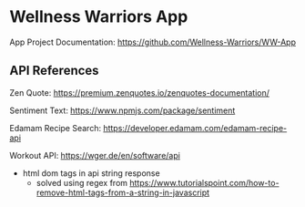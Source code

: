 # Wellness Warriors App

<!-- Why do you have two different frontend repos, and the one you seemed to work in doesn't have any useful documentation? This is what potential employers are most likely to look at, is your READMEs. Make them good. -->
App Project Documentation: https://github.com/Wellness-Warriors/WW-App

## API References

Zen Quote:
https://premium.zenquotes.io/zenquotes-documentation/

Sentiment Text:
https://www.npmjs.com/package/sentiment

Edamam Recipe Search:
https://developer.edamam.com/edamam-recipe-api

Workout API:
https://wger.de/en/software/api

- html dom tags in api string response
  - solved using regex from https://www.tutorialspoint.com/how-to-remove-html-tags-from-a-string-in-javascript

<!-- No attribution here for auth0 docs, either. -->
